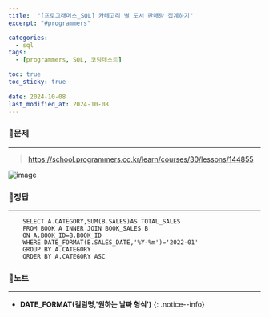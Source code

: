 ```yaml
---
title:  "[프로그래머스_SQL] 카테고리 별 도서 판매량 집계하기"
excerpt: "#programmers"

categories:
  - sql
tags:
  - [programmers, SQL, 코딩테스트]

toc: true
toc_sticky: true
 
date: 2024-10-08
last_modified_at: 2024-10-08
---
```


### 📜문제
-----
> <https://school.programmers.co.kr/learn/courses/30/lessons/144855>

![image](https://github.com/user-attachments/assets/a359cea6-e7f7-443c-86e4-0ff3b8792381)
  
    
### 📜정답
-----
```
    SELECT A.CATEGORY,SUM(B.SALES)AS TOTAL_SALES 
    FROM BOOK A INNER JOIN BOOK_SALES B
    ON A.BOOK_ID=B.BOOK_ID
    WHERE DATE_FORMAT(B.SALES_DATE,'%Y-%m')='2022-01'
    GROUP BY A.CATEGORY  
    ORDER BY A.CATEGORY ASC
```

  
### 📜노트
-----
* **DATE_FORMAT(컬럼명,'원하는 날짜 형식')**
{: .notice--info} 

